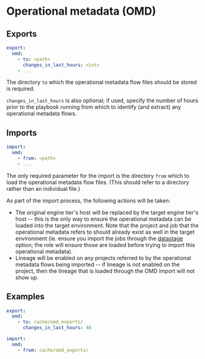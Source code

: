 # Operational metadata (OMD)

## Exports

```yml
export:
  omd:
    - to: <path>
      changes_in_last_hours: <int>
    - ...
```

The directory `to` which the operational metadata flow files should be stored is required.

`changes_in_last_hours` is also optional; if used, specify the number of hours prior to the playbook running from which to identify (and extract) any operational metadata flows.

## Imports

```yml
import:
  omd:
    - from: <path>
    - ...
```

The only required parameter for the import is the directory `from` which to load the operational metadata flow files. (This should refer to a directory rather than an individual file.)

As part of the import process, the following actions will be taken:

- The original engine tier's host will be replaced by the target engine tier's host -- this is the only way to ensure the operational metadata can be loaded into the target environment. Note that the project and job that the operational metadata refers to should already exist as well in the target environment (ie. ensure you import the jobs through the [datastage](datastage.md) option; the role will ensure those are loaded before trying to import this operational metadata).
- Lineage will be enabled on any projects referred to by the operational metadata flows being imported -- if lineage is not enabled on the project, then the lineage that is loaded through the OMD import will not show up.

## Examples

```yml
export:
  omd:
    - to: cache/omd_exports/
      changes_in_last_hours: 48

import:
  omd:
    - from: cache/omd_exports/
```
